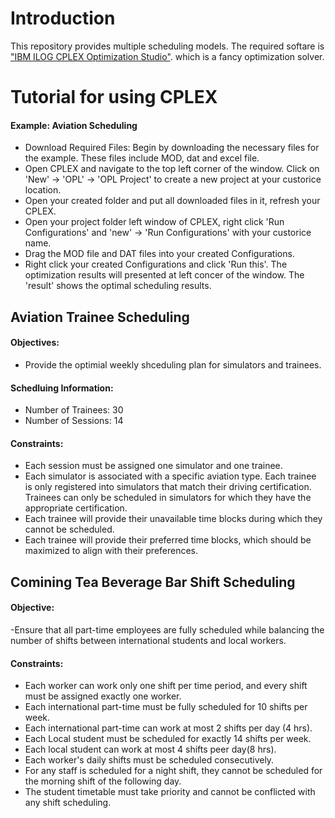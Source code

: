 # Introduction
This repository provides multiple scheduling models. The required softare is ["IBM ILOG CPLEX Optimization Studio"](https://www.ibm.com/products/ilog-cplex-optimization-studio).  which is a fancy optimization solver.

# Tutorial for using CPLEX
#### Example: Aviation Scheduling
- Download Required Files: Begin by downloading the necessary files for the example. These files include MOD, dat and excel file.
- Open CPLEX and navigate to the top left corner of the window. Click on 'New' → 'OPL' → 'OPL Project' to create a new project at your custorice location.
- Open your created folder and put all downloaded files in it, refresh your CPLEX.
- Open your project folder left window of CPLEX, right click 'Run Configurations' and 'new' → 'Run Configurations' with your custorice name.
- Drag the MOD file and DAT files into your created Configurations.
- Right click your created Configurations and click 'Run this'. The optimization results will presented at left concer of the window. The 'result' shows the optimal scheduling results.

## Aviation Trainee Scheduling
#### Objectives:
- Provide the optimial weekly shceduling plan for simulators and trainees.

#### Schedluing Information:
- Number of Trainees: 30
- Number of Sessions: 14

#### Constraints:
- Each session must be assigned one simulator and one trainee.
- Each simulator is associated with a specific aviation type. Each trainee is only registered into simulators that match their driving certification. Trainees can only be scheduled in simulators for which they have the appropriate certification.
- Each trainee will provide their unavailable time blocks during which they cannot be scheduled.
- Each trainee will provide their preferred time blocks, which should be maximized to align with their preferences.

## Comining Tea Beverage Bar Shift Scheduling
#### Objective: 
-Ensure that all part-time employees are fully scheduled while balancing the number of shifts between international students and local workers.

#### Constraints:
- Each worker can work only one shift per time period, and every shift must be assigned exactly one worker.
- Each international part-time must be fully scheduled for 10 shifts per week.
- Each international part-time can work at most 2 shifts per day (4 hrs).
- Each Local student must be scheduled for exactly 14 shifts per week.
- Each local student can work at most 4 shifts peer day(8 hrs).
- Each worker's daily shifts must be scheduled consecutively.
- For any staff is scheduled for a night shift, they cannot be scheduled for the morning shift of the following day.
- The student timetable must take priority and cannot be conflicted with any shift scheduling. 

